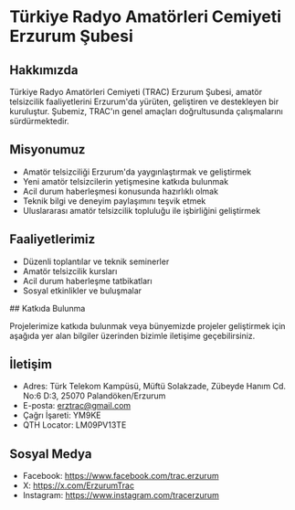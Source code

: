 # Türkiye Radyo Amatörleri Cemiyeti Erzurum Şubesi

## Hakkımızda

Türkiye Radyo Amatörleri Cemiyeti (TRAC) Erzurum Şubesi, amatör telsizcilik faaliyetlerini Erzurum'da yürüten, geliştiren ve destekleyen bir kuruluştur. Şubemiz, TRAC'ın genel amaçları doğrultusunda çalışmalarını sürdürmektedir.

## Misyonumuz

- Amatör telsizciliği Erzurum'da yaygınlaştırmak ve geliştirmek
- Yeni amatör telsizcilerin yetişmesine katkıda bulunmak
- Acil durum haberleşmesi konusunda hazırlıklı olmak
- Teknik bilgi ve deneyim paylaşımını teşvik etmek
- Uluslararası amatör telsizcilik topluluğu ile işbirliğini geliştirmek

## Faaliyetlerimiz

- Düzenli toplantılar ve teknik seminerler
- Amatör telsizcilik kursları
- Acil durum haberleşme tatbikatları
- Sosyal etkinlikler ve buluşmalar

## Katkıda Bulunma

Projelerimize katkıda bulunmak veya bünyemizde projeler geliştirmek için aşağıda yer alan bilgiler üzerinden bizimle iletişime geçebilirsiniz.

## İletişim

- Adres: Türk Telekom Kampüsü, Müftü Solakzade, Zübeyde Hanım Cd. No:6 D:3, 25070 Palandöken/Erzurum
- E-posta: erztrac@gmail.com
- Çağrı İşareti: YM9KE
- QTH Locator: LM09PV13TE

## Sosyal Medya

- Facebook: https://www.facebook.com/trac.erzurum
- X: https://x.com/ErzurumTrac
- Instagram: https://www.instagram.com/tracerzurum